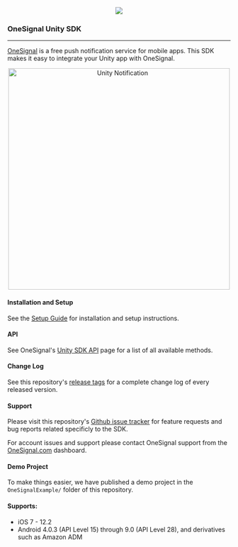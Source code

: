 <p align="center">
  <img src="https://media.onesignal.com/cms/Website%20Layout/logo-red.svg"/>
</p>

### OneSignal Unity SDK
---

[OneSignal](https://onesignal.com/) is a free push notification service for mobile apps. This SDK makes it easy to integrate your Unity app with OneSignal.

<p align="center"><img src="https://app.onesignal.com/images/android_and_ios_notification_image.gif" width="500" alt="Unity Notification"></p>

#### Installation and Setup
See the [Setup Guide](https://documentation.onesignal.com/docs/unity-sdk-setup) for installation and setup instructions.

#### API
See OneSignal's [Unity SDK API](https://documentation.onesignal.com/docs/unity-sdk) page for a list of all available methods.

#### Change Log
See this repository's [release tags](https://github.com/OneSignal/OneSignal-Unity-SDK/releases) for a complete change log of every released version.

#### Support
Please visit this repository's [Github issue tracker](https://github.com/OneSignal/OneSignal-Unity-SDK/issues) for feature requests and bug reports related specificly to the SDK.

For account issues and support please contact OneSignal support from the [OneSignal.com](https://onesignal.com) dashboard.

#### Demo Project
To make things easier, we have published a demo project in the `OneSignalExample/` folder of this repository.

#### Supports:
* iOS 7 - 12.2
* Android 4.0.3 (API Level 15) through 9.0 (API Level 28), and derivatives such as Amazon ADM
